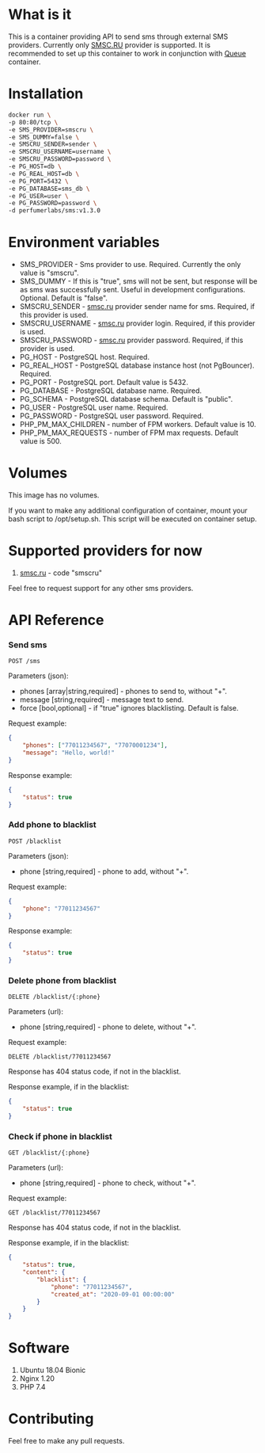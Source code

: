 What is it
==========

This is a container providing API to send sms through external SMS providers.
Currently only [SMSC.RU](https://smsc.ru/) provider is supported.
It is recommended to set up this container to work in conjunction with [Queue](https://github.com/perfumerlabs/queue) container.

Installation
============

```bash
docker run \
-p 80:80/tcp \
-e SMS_PROVIDER=smscru \
-e SMS_DUMMY=false \
-e SMSCRU_SENDER=sender \
-e SMSCRU_USERNAME=username \
-e SMSCRU_PASSWORD=password \
-e PG_HOST=db \
-e PG_REAL_HOST=db \
-e PG_PORT=5432 \
-e PG_DATABASE=sms_db \
-e PG_USER=user \
-e PG_PASSWORD=password \
-d perfumerlabs/sms:v1.3.0
```

Environment variables
=====================

- SMS_PROVIDER - Sms provider to use. Required. Currently the only value is "smscru".
- SMS_DUMMY - If this is "true", sms will not be sent, but response will be as sms was successfully sent. Useful in development configurations. Optional. Default is "false".
- SMSCRU_SENDER - [smsc.ru](https://smsc.ru) provider sender name for sms. Required, if this provider is used.
- SMSCRU_USERNAME - [smsc.ru](https://smsc.ru) provider login. Required, if this provider is used.
- SMSCRU_PASSWORD - [smsc.ru](https://smsc.ru) provider password. Required, if this provider is used.
- PG_HOST - PostgreSQL host. Required.
- PG_REAL_HOST - PostgreSQL database instance host (not PgBouncer). Required.
- PG_PORT - PostgreSQL port. Default value is 5432.
- PG_DATABASE - PostgreSQL database name. Required.
- PG_SCHEMA - PostgreSQL database schema. Default is "public".
- PG_USER - PostgreSQL user name. Required.
- PG_PASSWORD - PostgreSQL user password. Required.
- PHP_PM_MAX_CHILDREN - number of FPM workers. Default value is 10.
- PHP_PM_MAX_REQUESTS - number of FPM max requests. Default value is 500.

Volumes
=======

This image has no volumes.

If you want to make any additional configuration of container, mount your bash script to /opt/setup.sh. This script will be executed on container setup.

Supported providers for now
===========================

1. [smsc.ru](https://smsc.ru) - code "smscru"

Feel free to request support for any other sms providers.

API Reference
=============

### Send sms

`POST /sms`

Parameters (json):
- phones [array|string,required] - phones to send to, without "+".
- message [string,required] - message text to send.
- force [bool,optional] - if "true" ignores blacklisting. Default is false.

Request example:

```json
{
    "phones": ["77011234567", "77070001234"],
    "message": "Hello, world!"
}
```

Response example:

```json
{
    "status": true
}
```

### Add phone to blacklist

`POST /blacklist`

Parameters (json):
- phone [string,required] - phone to add, without "+".

Request example:

```json
{
    "phone": "77011234567"
}
```

Response example:

```json
{
    "status": true
}
```

### Delete phone from blacklist

`DELETE /blacklist/{:phone}`

Parameters (url):
- phone [string,required] - phone to delete, without "+".

Request example:

```query
DELETE /blacklist/77011234567
```

Response has 404 status code, if not in the blacklist.

Response example, if in the blacklist:

```json
{
    "status": true
}
```

### Check if phone in blacklist

`GET /blacklist/{:phone}`

Parameters (url):
- phone [string,required] - phone to check, without "+".

Request example:

```query
GET /blacklist/77011234567
```

Response has 404 status code, if not in the blacklist.

Response example, if in the blacklist:

```json
{
    "status": true,
    "content": {
        "blacklist": {
            "phone": "77011234567",
            "created_at": "2020-09-01 00:00:00"
        }
    }   
}
```

Software
========

1. Ubuntu 18.04 Bionic
1. Nginx 1.20
1. PHP 7.4

Contributing
============

Feel free to make any pull requests.
